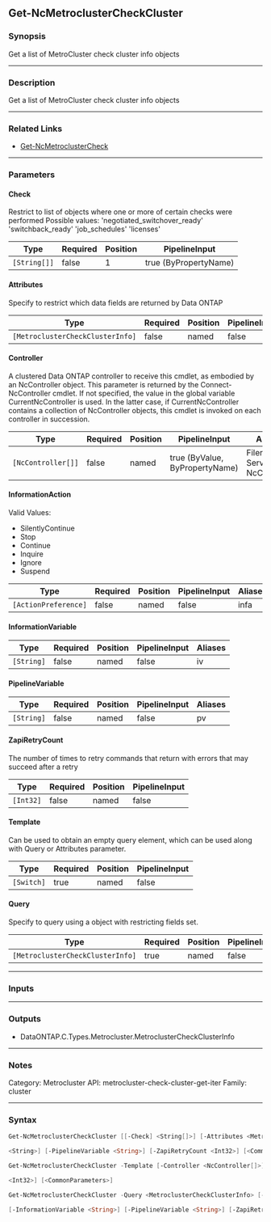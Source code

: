 Get-NcMetroclusterCheckCluster
------------------------------

### Synopsis
Get a list of MetroCluster check cluster info objects

---

### Description

Get a list of MetroCluster check cluster info objects

---

### Related Links
* [Get-NcMetroclusterCheck](Get-NcMetroclusterCheck)

---

### Parameters
#### **Check**
Restrict to list of objects where one or more of certain checks were performed 
Possible values:
    'negotiated_switchover_ready'
    'switchback_ready'
    'job_schedules'
    'licenses'

|Type        |Required|Position|PipelineInput        |
|------------|--------|--------|---------------------|
|`[String[]]`|false   |1       |true (ByPropertyName)|

#### **Attributes**
Specify to restrict which data fields are returned by Data ONTAP

|Type                            |Required|Position|PipelineInput|
|--------------------------------|--------|--------|-------------|
|`[MetroclusterCheckClusterInfo]`|false   |named   |false        |

#### **Controller**
A clustered Data ONTAP controller to receive this cmdlet, as embodied by an NcController object.  This parameter is returned by the Connect-NcController cmdlet.  If not specified, the value in the global variable CurrentNcController is used.  In the latter case, if CurrentNcController contains a collection of NcController objects, this cmdlet is invoked on each controller in succession.

|Type              |Required|Position|PipelineInput                 |Aliases                          |
|------------------|--------|--------|------------------------------|---------------------------------|
|`[NcController[]]`|false   |named   |true (ByValue, ByPropertyName)|Filer<br/>Server<br/>NcController|

#### **InformationAction**

Valid Values:

* SilentlyContinue
* Stop
* Continue
* Inquire
* Ignore
* Suspend

|Type                |Required|Position|PipelineInput|Aliases|
|--------------------|--------|--------|-------------|-------|
|`[ActionPreference]`|false   |named   |false        |infa   |

#### **InformationVariable**

|Type      |Required|Position|PipelineInput|Aliases|
|----------|--------|--------|-------------|-------|
|`[String]`|false   |named   |false        |iv     |

#### **PipelineVariable**

|Type      |Required|Position|PipelineInput|Aliases|
|----------|--------|--------|-------------|-------|
|`[String]`|false   |named   |false        |pv     |

#### **ZapiRetryCount**
The number of times to retry commands that return with errors that may succeed after a retry

|Type     |Required|Position|PipelineInput|
|---------|--------|--------|-------------|
|`[Int32]`|false   |named   |false        |

#### **Template**
Can be used to obtain an empty query element, which can be used along with Query or Attributes parameter.

|Type      |Required|Position|PipelineInput|
|----------|--------|--------|-------------|
|`[Switch]`|true    |named   |false        |

#### **Query**
Specify to query using a object with restricting fields set.

|Type                            |Required|Position|PipelineInput|
|--------------------------------|--------|--------|-------------|
|`[MetroclusterCheckClusterInfo]`|true    |named   |false        |

---

### Inputs

---

### Outputs
* DataONTAP.C.Types.Metrocluster.MetroclusterCheckClusterInfo

---

### Notes
Category: Metrocluster
API: metrocluster-check-cluster-get-iter
Family: cluster

---

### Syntax
```PowerShell
Get-NcMetroclusterCheckCluster [[-Check] <String[]>] [-Attributes <MetroclusterCheckClusterInfo>] [-Controller <NcController[]>] [-InformationAction <ActionPreference>] [-InformationVariable 
```
```PowerShell
<String>] [-PipelineVariable <String>] [-ZapiRetryCount <Int32>] [<CommonParameters>]
```
```PowerShell
Get-NcMetroclusterCheckCluster -Template [-Controller <NcController[]>] [-InformationAction <ActionPreference>] [-InformationVariable <String>] [-PipelineVariable <String>] [-ZapiRetryCount 
```
```PowerShell
<Int32>] [<CommonParameters>]
```
```PowerShell
Get-NcMetroclusterCheckCluster -Query <MetroclusterCheckClusterInfo> [-Attributes <MetroclusterCheckClusterInfo>] [-Controller <NcController[]>] [-InformationAction <ActionPreference>] 
```
```PowerShell
[-InformationVariable <String>] [-PipelineVariable <String>] [-ZapiRetryCount <Int32>] [<CommonParameters>]
```
